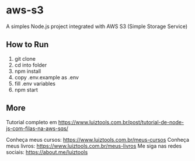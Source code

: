 # aws-s3
A simples Node.js project integrated with AWS S3 (Simple Storage Service)

## How to Run

1. git clone
2. cd into folder
3. npm install
4. copy .env.example as .env
5. fill .env variables
6. npm start

## More

Tutorial completo em https://www.luiztools.com.br/post/tutorial-de-node-js-com-filas-na-aws-sqs/

Conheça meus cursos: https://www.luiztools.com.br/meus-cursos
Conheça meus livros: https://www.luiztools.com.br/meus-livros
Me siga nas redes sociais: https://about.me/luiztools